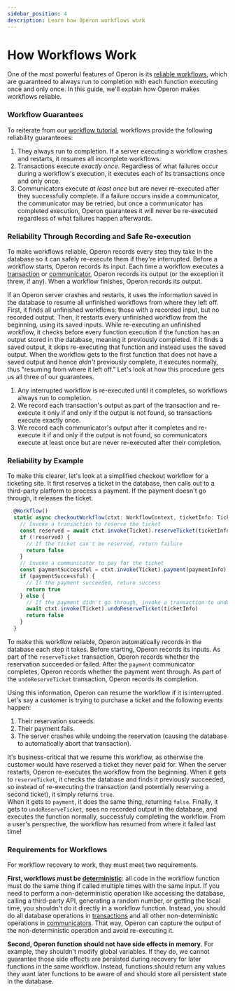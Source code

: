 ```yaml
---
sidebar_position: 4
description: Learn how Operon workflows work
---
```


# How Workflows Work

One of the most powerful features of Operon is its [reliable workflows](../tutorials/workflow-tutorial#reliability-guarantees), which are guaranteed to always run to completion with each function executing once and only once.
In this guide, we'll explain how Operon makes workflows reliable.

### Workflow Guarantees

To reiterate from our [workflow tutorial](../tutorials/workflow-tutorial), workflows provide the following reliability guaranteees:

1.  They always run to completion.  If a server executing a workflow crashes and restarts, it resumes all incomplete workflows.
2.  Transactions execute _exactly once_.  Regardless of what failures occur during a workflow's execution, it executes each of its transactions once and only once.
3.  Communicators execute _at least once_ but are never re-executed after they successfully complete.  If a failure occurs inside a communicator, the communicator may be retried, but once a communicator has completed execution, Operon guarantees it will never be re-executed regardless of what failures happen afterwards.

### Reliability Through Recording and Safe Re-execution

To make workflows reliable, Operon records every step they take in the database so it can safely re-execute them if they're interrupted.
Before a workflow starts, Operon records its input.
Each time a workflow executes a [transaction](../tutorials/transaction-tutorial) or [communicator](../tutorials/communicator-tutorial), Operon records its output (or the exception it threw, if any).
When a workflow finishes, Operon records its output.

If an Operon server crashes and restarts, it uses the information saved in the database to resume all unfinished workflows from where they left off.
First, it finds all unfinished workflows: those with a recorded input, but no recorded output.
Then, it restarts every unfinished workflow from the beginning, using its saved inputs.
While re-executing an unfinished workflow, it checks before every function execution if the function has an output stored in the database, meaning it previously completed.
If it finds a saved output, it skips re-executing that function and instead uses the saved output.
When the workflow gets to the first function that does not have a saved output and hence _didn't_ previously complete, it executes normally, thus "resuming from where it left off."
Let's look at how this procedure gets us all three of our guarantees.

1.  Any interrupted workflow is re-executed until it completes, so workflows always run to completion.
2.  We record each transaction's output as part of the transaction and re-execute it only if and only if the output is not found, so transactions execute exactly once.
3.  We record each communicator's output after it completes and re-execute it if and only if the output is not found, so communicators execute at least once but are never re-executed after their completion.

### Reliability by Example

To make this clearer, let's look at a simplified checkout workflow for a ticketing site.
It first reserves a ticket in the database, then calls out to a third-party platform to process a payment.
If the payment doesn't go through, it releases the ticket.

```javascript
  @Workflow()
  static async checkoutWorkflow(ctxt: WorkflowContext, ticketInfo: TicketInfo, paymentInfo: PaymentInfo) {
    // Invoke a transaction to reserve the ticket
    const reserved = await ctxt.invoke(Ticket).reserveTicket(ticketInfo)
    if (!reserved) {
      // If the ticket can't be reserved, return failure
      return false
    }
    // Invoke a communicator to pay for the ticket
    const paymentSuccessful = ctxt.invoke(Ticket).payment(paymentInfo)
    if (paymentSuccessful) {
      // If the payment succeeded, return success
      return true
    } else {
      // If the payment didn't go through, invoke a transaction to undo the reservation and return failure
      await ctxt.invoke(Ticket).undoReserveTicket(ticketInfo)
      return false
    }
  }
```

To make this workflow reliable, Operon automatically records in the database each step it takes.
Before starting, Operon records its inputs.
As part of the `reserveTicket` transaction, Operon records whether the reservation succeeded or failed.
After the `payment` communicator completes, Operon records whether the payment went through.
As part of the `undoReserveTicket` transaction, Operon records its completion.

Using this information, Operon can resume the workflow if it is interrupted.
Let's say a customer is trying to purchase a ticket and the following events happen:

1. Their reservation suceeds.
2. Their payment fails.
3. The server crashes while undoing the reservation (causing the database to automatically abort that transaction).

It's business-critical that we resume this workflow, as otherwise the customer would have reserved a ticket they never paid for.
When the server restarts, Operon re-executes the workflow from the beginning.
When it gets to `reserveTicket`, it checks the database and finds it previously succeeded, so instead of re-executing the transaction (and potentially reserving a second ticket), it simply returns `true`.  
When it gets to `payment`, it does the same thing, returning `false`.
Finally, it gets to `undoReserveTicket`, sees no recorded output in the database, and executes the function normally, successfuly completing the workflow.
From a user's perspective, the workflow has resumed from where it failed last time!

### Requirements for Workflows

For workflow recovery to work, they must meet two requirements.

**First, workflows must be [deterministic](../tutorials/workflow-tutorial#determinism)**: all code in the workflow function must do the same thing if called multiple times with the same input.
If you need to perform a non-deterministic operation like accessing the database, calling a third-party API, generating a random number, or getting the local time, you shouldn't do it directly in a workflow function.
Instead, you should do all database operations in [transactions](../tutorials/transaction-tutorial) and all other non-deterministic operations in [communicators](../tutorials/communicator-tutorial).
That way, Operon can capture the output of the non-deterministic operation and avoid re-executing it.

**Second, Operon function should not have side effects in memory**.
For example, they shouldn't modify global variables.
If they do, we cannot guarantee those side effects are persisted during recovery for later functions in the same workflow.
Instead, functions should return any values they want later functions to be aware of and should store all persistent state in the database.